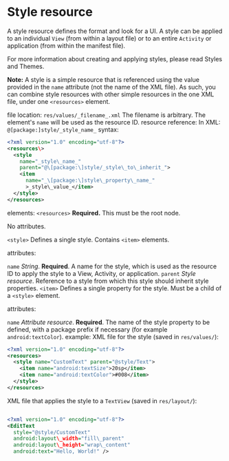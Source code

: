 Style resource
==============

A style resource defines the format and look for a UI. A style can be applied to an individual `View` (from within a layout file) or to an entire `Activity` or application (from within the manifest file).

For more information about creating and applying styles, please read Styles and Themes.

**Note:** A style is a simple resource that is referenced using the value provided in the `name` attribute (not the name of the XML file). As such, you can combine style resources with other simple resources in the one XML file, under one `<resources>` element.

file location: `res/values/_filename_.xml`
The filename is arbitrary. The element's `name` will be used as the resource ID. resource reference: In XML: `@[package:]style/_style_name_` syntax:


```xml
<?xml version="1.0" encoding="utf-8"?>
<resources\>
  <style
    name="_style\_name_"
    parent="@\[package:\]style/_style\_to\_inherit_">
    <item
      name="_\[package:\]style\_property\_name_"
      >_style\_value_</item>
  </style>
</resources>

```

elements: `<resources>` **Required.** This must be the root node.

No attributes.

`<style>` Defines a single style. Contains `<item>` elements.

attributes:

`name` _String_. **Required**. A name for the style, which is used as the resource ID to apply the style to a View, Activity, or application. `parent` _Style resource_. Reference to a style from which this style should inherit style properties. `<item>` Defines a single property for the style. Must be a child of a `<style>` element.

attributes:

`name` _Attribute resource_. **Required**. The name of the style property to be defined, with a package prefix if necessary (for example `android:textColor`). example: XML file for the style (saved in `res/values/`):

```xml
<?xml version="1.0" encoding="utf-8"?>
<resources>
  <style name="CustomText" parent="@style/Text">
    <item name="android:textSize">20sp</item>
    <item name="android:textColor">#008</item>
  </style>
</resources>

```
XML file that applies the style to a `TextView` (saved in `res/layout/`):

```xml

<?xml version="1.0" encoding="utf-8"?>
<EditText
  style="@style/CustomText"
  android:layout\_width="fill\_parent"
  android:layout\_height="wrap\_content"
  android:text="Hello, World!" />

```